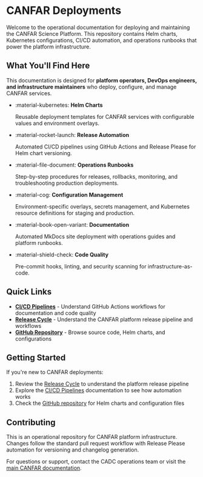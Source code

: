 # CANFAR Deployments

Welcome to the operational documentation for deploying and maintaining the CANFAR Science Platform. This repository contains Helm charts, Kubernetes configurations, CI/CD automation, and operations runbooks that power the platform infrastructure.

## What You'll Find Here

This documentation is designed for **platform operators, DevOps engineers, and infrastructure maintainers** who deploy, configure, and manage CANFAR services.

<div class="grid cards" markdown>

- :material-kubernetes: **Helm Charts**

    Reusable deployment templates for CANFAR services with configurable values and environment overlays.

- :material-rocket-launch: **Release Automation**

    Automated CI/CD pipelines using GitHub Actions and Release Please for Helm chart versioning.

- :material-file-document: **Operations Runbooks**

    Step-by-step procedures for releases, rollbacks, monitoring, and troubleshooting production deployments.

- :material-cog: **Configuration Management**

    Environment-specific overlays, secrets management, and Kubernetes resource definitions for staging and production.

- :material-book-open-variant: **Documentation**

    Automated MkDocs site deployment with operations guides and platform runbooks.

- :material-shield-check: **Code Quality**

    Pre-commit hooks, linting, and security scanning for infrastructure-as-code.

</div>

## Quick Links

- [**CI/CD Pipelines**](operations/ci-cd.md) - Understand GitHub Actions workflows for documentation and code quality
- [**Release Cycle**](operations/release-cycle.md) - Understand the CANFAR platform release pipeline and workflows
- [**GitHub Repository**](https://github.com/opencadc/deployments/) - Browse source code, Helm charts, and configurations

## Getting Started

If you're new to CANFAR deployments:

1. Review the [Release Cycle](operations/release-cycle.md) to understand the platform release pipeline
2. Explore the [CI/CD Pipelines](operations/ci-cd.md) documentation to see how automation works
3. Check the [GitHub repository](https://github.com/opencadc/deployments/) for Helm charts and configuration files

## Contributing

This is an operational repository for CANFAR platform infrastructure. Changes follow the standard pull request workflow with Release Please automation for versioning and changelog generation.

For questions or support, contact the CADC operations team or visit the [main CANFAR documentation](https://www.opencadc.org/canfar/).
